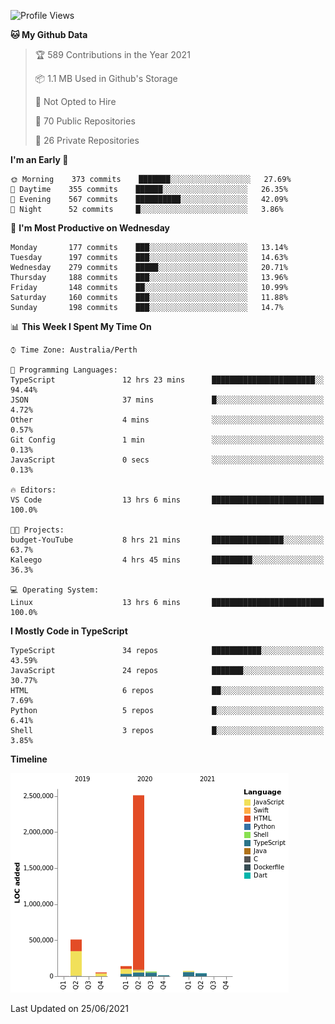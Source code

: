 <!--START_SECTION:waka-->
![Profile Views](http://img.shields.io/badge/Profile%20Views-7-blue)

**🐱 My Github Data** 

> 🏆 589 Contributions in the Year 2021
 > 
> 📦 1.1 MB Used in Github's Storage 
 > 
> 🚫 Not Opted to Hire
 > 
> 📜 70 Public Repositories 
 > 
> 🔑 26 Private Repositories  
 > 
**I'm an Early 🐤** 

```text
🌞 Morning    373 commits    ███████░░░░░░░░░░░░░░░░░░   27.69% 
🌆 Daytime    355 commits    ██████░░░░░░░░░░░░░░░░░░░   26.35% 
🌃 Evening    567 commits    ██████████░░░░░░░░░░░░░░░   42.09% 
🌙 Night      52 commits     █░░░░░░░░░░░░░░░░░░░░░░░░   3.86%

```
📅 **I'm Most Productive on Wednesday** 

```text
Monday       177 commits    ███░░░░░░░░░░░░░░░░░░░░░░   13.14% 
Tuesday      197 commits    ███░░░░░░░░░░░░░░░░░░░░░░   14.63% 
Wednesday    279 commits    █████░░░░░░░░░░░░░░░░░░░░   20.71% 
Thursday     188 commits    ███░░░░░░░░░░░░░░░░░░░░░░   13.96% 
Friday       148 commits    ██░░░░░░░░░░░░░░░░░░░░░░░   10.99% 
Saturday     160 commits    ███░░░░░░░░░░░░░░░░░░░░░░   11.88% 
Sunday       198 commits    ███░░░░░░░░░░░░░░░░░░░░░░   14.7%

```


📊 **This Week I Spent My Time On** 

```text
⌚︎ Time Zone: Australia/Perth

💬 Programming Languages: 
TypeScript               12 hrs 23 mins      ███████████████████████░░   94.44% 
JSON                     37 mins             █░░░░░░░░░░░░░░░░░░░░░░░░   4.72% 
Other                    4 mins              ░░░░░░░░░░░░░░░░░░░░░░░░░   0.57% 
Git Config               1 min               ░░░░░░░░░░░░░░░░░░░░░░░░░   0.13% 
JavaScript               0 secs              ░░░░░░░░░░░░░░░░░░░░░░░░░   0.13%

🔥 Editors: 
VS Code                  13 hrs 6 mins       █████████████████████████   100.0%

🐱‍💻 Projects: 
budget-YouTube           8 hrs 21 mins       ████████████████░░░░░░░░░   63.7% 
Kaleego                  4 hrs 45 mins       █████████░░░░░░░░░░░░░░░░   36.3%

💻 Operating System: 
Linux                    13 hrs 6 mins       █████████████████████████   100.0%

```

**I Mostly Code in TypeScript** 

```text
TypeScript               34 repos            ███████████░░░░░░░░░░░░░░   43.59% 
JavaScript               24 repos            ███████░░░░░░░░░░░░░░░░░░   30.77% 
HTML                     6 repos             ██░░░░░░░░░░░░░░░░░░░░░░░   7.69% 
Python                   5 repos             █░░░░░░░░░░░░░░░░░░░░░░░░   6.41% 
Shell                    3 repos             █░░░░░░░░░░░░░░░░░░░░░░░░   3.85%

```


**Timeline**

![Chart not found](https://raw.githubusercontent.com/NWylynko/NWylynko/main/charts/bar_graph.png) 


 Last Updated on 25/06/2021
<!--END_SECTION:waka-->
